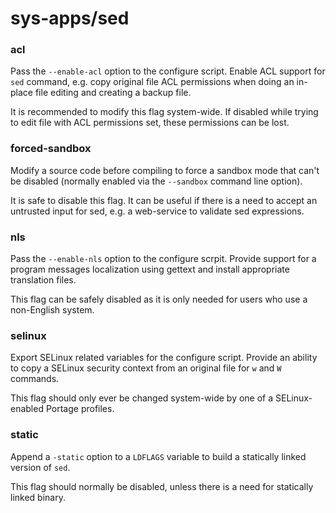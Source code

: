 # sys-apps/sed
### acl
Pass the `--enable-acl` option to the configure script. Enable ACL support for `sed` command, e.g. copy original file ACL permissions when doing an in-place file editing and creating a backup file.

It is recommended to modify this flag system-wide. If disabled while trying to edit file with ACL permissions set, these permissions can be lost.

### forced-sandbox
Modify a source code before compiling to force a sandbox mode that can't be disabled (normally enabled via the `--sandbox` command line option).

It is safe to disable this flag. It can be useful if there is a need to accept an untrusted input for sed, e.g. a web-service to validate sed expressions.

### nls
Pass the `--enable-nls` option to the configure scrpit. Provide support for a program messages localization using gettext and install appropriate translation files.

This flag can be safely disabled as it is only needed for users who use a non-English system.

### selinux
Export SELinux related variables for the configure script. Provide an ability to copy a SELinux security context from an original file for `w` and `W` commands.

This flag should only ever be changed system-wide by one of a SELinux-enabled Portage profiles.

### static
Append a `-static` option to a `LDFLAGS` variable to build a statically linked version of `sed`.

This flag should normally be disabled, unless there is a need for statically linked binary.
